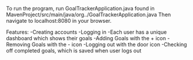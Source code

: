 To run the program, run GoalTrackerApplication.java found in MavenProject/src/main/java/org../GoalTrackerApplication.java
Then navigate to localhost:8080 in your browser. 

Features:
-Creating accounts
-Logging in
-Each user has a unique dashboard which shows their goals
-Adding Goals with the + icon
-Removing Goals with the - icon
-Logging out with the door icon
-Checking off completed goals, which is saved when user logs out
